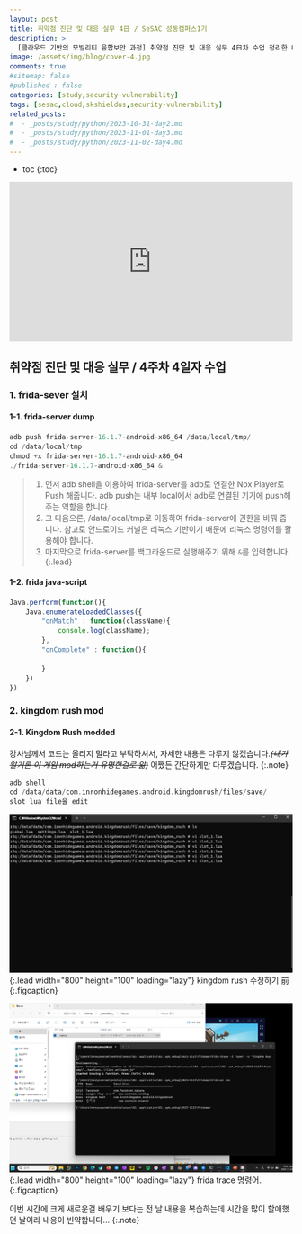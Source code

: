 ```yaml
---
layout: post
title: 취약점 진단 및 대응 실무 4日 / SeSAC 성동캠퍼스1기
description: >
  [클라우드 기반의 모빌리티 융합보안 과정] 취약점 진단 및 대응 실무 4日차 수업 정리한 내용입니다.
image: /assets/img/blog/cover-4.jpg
comments: true
#sitemap: false
#published : false
categories: [study,security-vulnerability]
tags: [sesac,cloud,skshieldus,security-vulnerability]
related_posts:
#  - _posts/study/python/2023-10-31-day2.md
#  - _posts/study/python/2023-11-01-day3.md
#  - _posts/study/python/2023-11-02-day4.md
---
```

* toc
{:toc}

<style>.embed-container { position: relative; padding-bottom: 56.25%; height: 0; overflow: hidden; max-width: 100%; } .embed-container iframe, .embed-container object, .embed-container embed { position: absolute; top: 0; left: 0; width: 100%; height: 100%; }</style><div class='embed-container'><iframe src='https://www.youtube.com/embed/7ISmmEgISNg' frameborder='0' allowfullscreen></iframe></div>

## 취약점 진단 및 대응 실무 / 4주차 4일자 수업

### 1. frida-sever 설치

#### 1-1. frida-server dump

```adb
adb push frida-server-16.1.7-android-x86_64 /data/local/tmp/
cd /data/local/tmp
chmod +x frida-server-16.1.7-android-x86_64
./frida-server-16.1.7-android-x86_64 &
```

> 1. 먼저 adb shell을 이용하여 frida-server를 adb로 연결한 Nox Player로 Push 해줍니다. adb push는 내부 local에서 adb로 연결된 기기에 push해주는 역할을 합니다.
> 2. 그 다음으론, /data/local/tmp로 이동하여 frida-server에 권한을 바꿔 줍니다. 참고로 안드로이드 커널은 리눅스 기반이기 때문에 리눅스 명령어를 활용해야 합니다.
> 3. 마지막으로 frida-server를 백그라운드로 실행해주기 위해 `&`를 입력합니다.
{:.lead}

#### 1-2. frida java-script

```javascript
Java.perform(function(){
    Java.enumerateLoadedClasses({
        "onMatch" : function(className){
            console.log(className);
        }, 
        "onComplete" : function(){

        }  
    })    
})
```

### 2. kingdom rush mod

#### 2-1. Kingdom Rush modded

강사님께서 코드는 올리지 말라고 부탁하셔서, 자세한 내용은 다루지 않겠습니다.~~*(내가 알기론 이 게임 mod하는거 유명한걸로 앎)*~~ 어쨌든 간단하게만 다루겠습니다.
{:.note}

```adb
adb shell
cd /data/data/com.inronhidegames.android.kingdomrush/files/save/
slot lua file을 edit
```

![day4-1.png](/assets/img/docs/appsec/day4/1.png){:.lead width="800" height="100" loading="lazy"}
kingdom rush 수정하기 前
{:.figcaption}

![day4-2.png](/assets/img/docs/appsec/day4/2.png){:.lead width="800" height="100" loading="lazy"}
frida trace 명령어.
{:.figcaption}

이번 시간에 크게 새로운걸 배우기 보다는 전 날 내용을 복습하는데 시간을 많이 할애했던 날이라 내용이 빈약합니다...
{:.note}